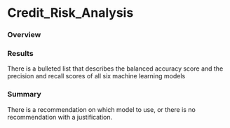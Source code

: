 # Credit_Risk_Analysis

### Overview


### Results
There is a bulleted list that describes the balanced accuracy score and the precision and recall scores of all six machine learning models 

### Summary
There is a recommendation on which model to use, or there is no recommendation with a justification.
